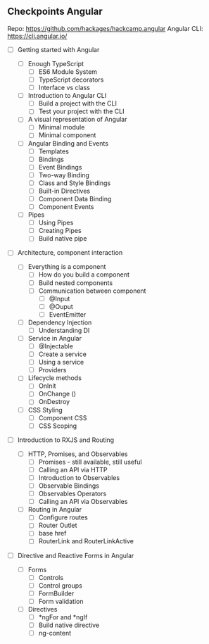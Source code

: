 ## Checkpoints Angular

Repo: https://github.com/hackages/hackcamp.angular
Angular CLI: https://cli.angular.io/

- [ ] Getting started with Angular

  - [ ] Enough TypeScript
    - [ ] ES6 Module System
    - [ ] TypeScript decorators
    - [ ] Interface vs class

  - [ ] Introduction to Angular CLI
    - [ ] Build a project with the CLI
    - [ ] Test your project with the CLI

  - [ ] A visual representation of Angular
    - [ ] Minimal module
    - [ ] Minimal component

  - [ ] Angular Binding and Events
    - [ ] Templates
    - [ ] Bindings
    - [ ] Event Bindings
    - [ ] Two-way Binding
    - [ ] Class and Style Bindings
    - [ ] Built-in Directives
    - [ ] Component Data Binding
    - [ ] Component Events

  - [ ] Pipes
    - [ ] Using Pipes
    - [ ] Creating Pipes
    - [ ] Build native pipe

- [ ] Architecture, component interaction
  - [ ] Everything is a component
    - [ ] How do you build a component
    - [ ] Build nested components
    - [ ] Communication between component
      - [ ] @Input
      - [ ] @Ouput
      - [ ] EventEmitter
  - [ ] Dependency Injection
    - [ ] Understanding DI
  - [ ] Service in Angular
    - [ ] @Injectable
    - [ ] Create a service
    - [ ] Using a service
    - [ ] Providers
  - [ ] Lifecycle methods
    - [ ] OnInit
    - [ ] OnChange ()
    - [ ] OnDestroy
  - [ ] CSS Styling
    - [ ] Component CSS
    - [ ] CSS Scoping
- [ ] Introduction to RXJS and Routing
  - [ ] HTTP, Promises, and Observables
    - [ ] Promises - still available, still useful
    - [ ] Calling an API via HTTP
    - [ ] Introduction to Observables
    - [ ] Observable Bindings
    - [ ] Observables Operators
    - [ ] Calling an API via Observables
  - [ ] Routing in Angular
    - [ ] Configure routes
    - [ ] Router Outlet
    - [ ] base href
    - [ ] RouterLink and RouterLinkActive
- [ ] Directive and Reactive Forms in Angular
  - [ ] Forms
    - [ ] Controls
    - [ ] Control groups
    - [ ] FormBuilder
    - [ ] Form validation
  - [ ] Directives
    - [ ] *ngFor and *ngIf
    - [ ] Build native directive
    - [ ] ng-content
